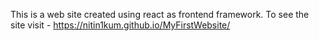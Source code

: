 This is a web site created using react as frontend framework.
To see the site visit - https://nitin1kum.github.io/MyFirstWebsite/
